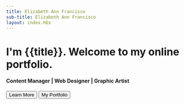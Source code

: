 ```yaml
---
title: Elizabeth Ann Francisco
sub-title: Elizabeth Ann Francisco
layout: index.hbs
---
```

<div class="cover">
    <h1>I'm {{title}}. Welcome to my online portfolio.</h1>
    <h4>Content Manager | Web Designer | Graphic Artist</h4>
    <button class="btn btn-info">Learn More</button>
    <button class="btn btn-info">My Portfolio</button>
</div>